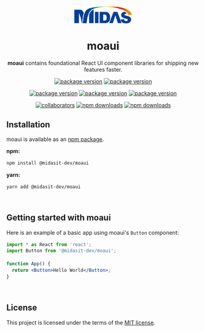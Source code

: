 <!-- markdownlint-disable-next-line -->
<br />
<p align="center">
  <a href="https://moa.midasit.com/" rel="noopener" target="_blank"><img width="150" src="midas_ci.svg" alt="moaui logo"></a>
</p>

<h1 align="center">moaui</h1>

<p align="center">
  <b>moaui</b> contains foundational React UI component libraries for shipping new features faster.
</p>

<div align="center">

[![package version](https://img.shields.io/github/package-json/v/midasit-dev/moaui
)](https://www.github.com/midasit-dev/moaui)
[![package version](https://img.shields.io/github/package-json/v/midasit-dev/moaui/dev
)](https://www.github.com/midasit-dev/moaui)

[![package version](https://img.shields.io/github/forks/midasit-dev/moaui
)](https://www.github.com/midasit-dev/moaui)
[![package version](https://img.shields.io/github/stars/midasit-dev/moaui
)](https://www.github.com/midasit-dev/moaui)
[![package version](https://img.shields.io/github/watchers/midasit-dev/moaui
)](https://www.github.com/midasit-dev/moaui)

[![collaborators](https://img.shields.io/npm/collaborators/%40midasit-dev%2Fmoaui
)](https://www.npmjs.com/package/@midasit-dev/moaui)
[![npm downloads](https://img.shields.io/npm/dw/%40midasit-dev%2Fmoaui
)](https://www.npmjs.com/package/@midasit-dev/moaui)
[![npm downloads](https://img.shields.io/npm/dy/%40midasit-dev%2Fmoaui
)](https://www.npmjs.com/package/@midasit-dev/moaui)

</div>

## Installation

moaui is available as an [npm package](https://www.npmjs.com/package/@midasit-dev/moaui).

**npm:**

```bash
npm install @midasit-dev/moaui
```

**yarn:**

```bash
yarn add @midasit-dev/moaui
```

<br />

## Getting started with moaui

Here is an example of a basic app using moaui's `Button` component:

```jsx
import * as React from 'react';
import Button from '@midasit-dev/moaui';

function App() {
  return <Button>Hello World</Button>;
}
```

<br />

## License

This project is licensed under the terms of the
[MIT license](/LICENSE).
